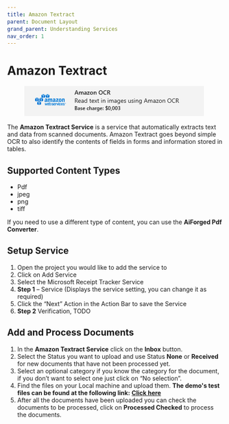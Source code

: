 ```yaml
---
title: Amazon Textract
parent: Document Layout
grand_parent: Understanding Services
nav_order: 1
---
```


# Amazon Textract

<figure><img src="../../.gitbook/assets/image (3).png" alt=""><figcaption></figcaption></figure>

The **Amazon Textract Service** is a service that automatically extracts text and data from scanned documents. Amazon Textract goes beyond simple OCR to also identify the contents of fields in forms and information stored in tables.

## Supported Content Types

* Pdf
* jpeg
* png
* tiff

If you need to use a different type of content, you can use the **AiForged Pdf Converter**.

## Setup Service

1. Open the project you would like to add the service to
2. Click on Add Service
3. Select the Microsoft Receipt Tracker Service
4. **Step 1** – Service (Displays the service setting, you can change it as required)
5. Click the “Next” Action in the Action Bar to save the Service
6. **Step 2** Verification, TODO



## Add and Process Documents

1. In the **Amazon Textract Service** click on the **Inbox** button.
2. Select the Status you want to upload and use Status **None** or **Received** for new documents that have not been processed yet.
3. Select an optional category if you know the category for the document, if you don’t want to select one just click on “No selection”.
4. Find the files on your Local machine and upload them. **The demo's test files can be found at the following link:** [**Click here**](https://docs.aiforged.com/DemoDocuments/ABBYY%20Classification%20%20Testing.zip)
5. After all the documents have been uploaded you can check the documents to be processed, click on **Processed Checked** to process the documents.
